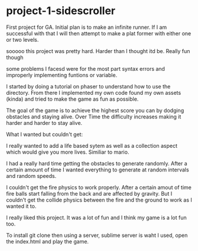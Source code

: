# project-1-sidescroller
First project for GA. Initial plan is to make an infinite runner. If I am successful with that I will then attempt to make a plat former with either one or two levels. 


sooooo this project was pretty hard. Harder than I thought itd be. Really fun though

some problems I facesd were for the most part syntax errors and improperly implementing funtions or variable.

I started by doing a tutorial on phaser to understand how to use the directory. From there I implemented my own code found my own assets (kinda) and tried to make the game as fun as possible.

The goal of the game is to achieve the highest score you can by dodging obstacles and staying alive. Over Time the difficulty increases making it harder and harder to stay alive.

What I wanted but couldn't get:

I really wanted to add a life based sytem as well as a collection aspect which would give you more lives. Similiar to mario.

I had a really hard time getting the obstacles to generate randomly. After a certain amount of time I wanted everything to generate at random intervals and random speeds.

I couldn't get the fire physics to work properly. After a certain amout of time fire balls start falling from the back and are affected by gravity. But I couldn't get the collide physics between the fire and the ground to work as I wanted it to.

I really liked this project. It was a lot of fun and I think my game is a lot fun too.


To install git clone then using a server, sublime server is waht I used, open the index.html and play the game.